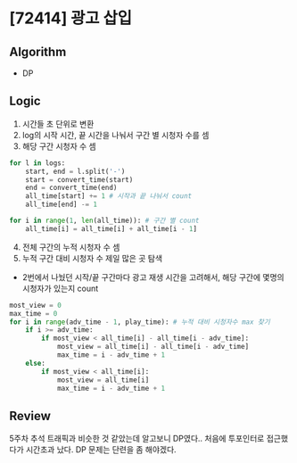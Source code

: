 # [72414] 광고 삽입
## Algorithm
- DP
## Logic
1. 시간들 초 단위로 변환
2. log의 시작 시간, 끝 시간을 나눠서 구간 별 시청자 수를 셈
3. 해당 구간 시청자 수 셈
```python
for l in logs:
    start, end = l.split('-')
    start = convert_time(start)
    end = convert_time(end)
    all_time[start] += 1 # 시작과 끝 나눠서 count
    all_time[end] -= 1

for i in range(1, len(all_time)): # 구간 별 count
    all_time[i] = all_time[i] + all_time[i - 1]
```
4. 전체 구간의 누적 시청자 수 셈
5. 누적 구간 대비 시청자 수 제일 많은 곳 탐색
- 2번에서 나눴던 시작/끝 구간마다 광고 재생 시간을 고려해서, 해당 구간에 몇명의 시청자가 있는지 count
```python
most_view = 0
max_time = 0                          
for i in range(adv_time - 1, play_time): # 누적 대비 시청자수 max 찾기
    if i >= adv_time:
        if most_view < all_time[i] - all_time[i - adv_time]:
            most_view = all_time[i] - all_time[i - adv_time]
            max_time = i - adv_time + 1
    else:
        if most_view < all_time[i]:
            most_view = all_time[i]
            max_time = i - adv_time + 1
```

## Review
5주차 추석 트래픽과 비슷한 것 같았는데 알고보니 DP였다.. 처음에 투포인터로 접근했다가 시간초과 났다. DP 문제는 단련을 좀 해야겠다.